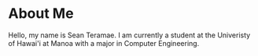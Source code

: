 # About Me
Hello, my name is Sean Teramae. I am currently a student at the Univeristy of Hawai'i at Manoa with a major in Computer Engineering.
